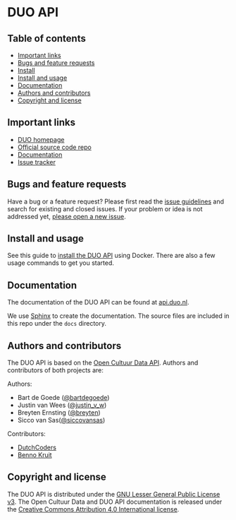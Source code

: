 # DUO API



## Table of contents

 - [Important links](#important-links)
 - [Bugs and feature requests](#bugs-and-feature-requests)
 - [Install](https://github.com/openstate/duo-api/blob/master/INSTALL.rst)
 - [Install and usage](#install-and-usage)
 - [Documentation](#documentation)
 - [Authors and contributors](#authors-and-contributors)
 - [Copyright and license](#copyright-and-license)

## Important links
 - [DUO homepage](http://www.duo.nl/)
 - [Official source code repo](https://github.com/openstate/duo-api/)
 - [Documentation](https://api.duo.nl/docs/)
 - [Issue tracker](https://github.com/openstate/duo-api/issues)

## Bugs and feature requests

Have a bug or a feature request? Please first read the [issue guidelines](https://github.com/openstate/duo-api/blob/master/docs/dev/getting_started.rst) and search for existing and closed issues. If your problem or idea is not addressed yet, [please open a new issue](https://github.com/openstate/duo-api/issues/new).

## Install and usage

See this guide to [install the DUO API](https://github.com/openstate/duo-api/blob/master/INSTALL.rst) using Docker. There are also a few usage commands to get you started.

## Documentation

The documentation of the DUO API can be found at [api.duo.nl](http://api.duo.nl/docs/).

We use [Sphinx](http://sphinx-doc.org/) to create the documentation. The source files are included in this repo under the `docs` directory.  

## Authors and contributors

The DUO API is based on the [Open Cultuur Data API](https://github.com/openstate/open-cultuur-data/). Authors and contributors of both projects are:

Authors:

* Bart de Goede ([@bartdegoede](https://twitter.com/bartdegoede))
* Justin van Wees ([@justin_v_w](https://twitter.com/justin_v_w))
* Breyten Ernsting ([@breyten](https://twitter.com/breyten))
* Sicco van Sas([@siccovansas](https://twitter.com/siccovansas))

Contributors:

* [DutchCoders](http://dutchcoders.io/)
* [Benno Kruit](https://github.com/bennokr)

## Copyright and license

The DUO API is distributed under the [GNU Lesser General Public License v3](https://www.gnu.org/licenses/lgpl.html). The Open Cultuur Data and DUO API documentation is released under the [Creative Commons Attribution 4.0 International license](http://creativecommons.org/licenses/by/4.0/).
